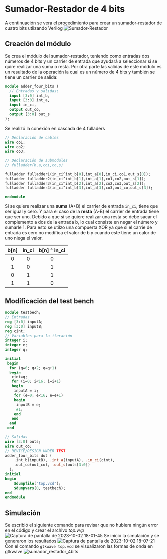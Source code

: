 # Sumador-Restador de 4 bits
A continuación se vera el procedimiento para crear un sumador-restador de cuatro bits utlizando Verilog
![Sumador-Restador](https://github.com/Daniel-Porras/Digital-1-2023-2/assets/73449036/a99eeb3c-f7d8-483d-bbb0-72c154af0948)
## Creación del módulo
Se crea el módulo del sumador-restador, teniendo como entradas dos números de 4 bits y un carrier de entrada que ayudará a seleccionar si se quire realizar una suma o resta. Por otra parte las salidas de este módulo es un resultado de la operación la cual es un número de 4 bits y también se tiene un carrier de salida:

```systemverilog
module adder_four_bits (
  // Entradas y salidas;
  input [3:0] int_b, 
  input [3:0] int_a,
  input in_ci,
  output out_co, 
  output [3:0] out_s
);
```
Se realizó la conexión en cascada de 4 fulladers

```systemverilog
// Declaración de cables
wire co1;
wire co2;
wire co3;

// Declaración de submodules
// fulladder(b,a,coi,co,s)

fulladder fulladder1(in_ci^int_b[0],int_a[0],in_ci,co1,out_s[0]);	
fulladder fulladder2(in_ci^int_b[1],int_a[1],co1,co2,out_s[1]);
fulladder fulladder3(in_ci^int_b[2],int_a[2],co2,co3,out_s[2]);
fulladder fulladder4(in_ci^int_b[3],int_a[3],co3,out_co,out_s[3]);

endmodule
```
Si se quiere realizar una **suma** (A+B) el carrier de entrada ```in_ci```, tiene que ser igual y cero. Y para el caso de la **resta** (A-B) el carrier de entrada tiene que ser uno.
Debido a que si se quiere realizar una resta se debe sacar el complemento a dos de la entrada b, lo cual consiste en negar el número y sumarle 1. Para esto se utilzo una compuerta XOR ya que si el carrie de entrada es cero no modifica el valor de b y cuando este tiene un calor de uno niega el valor.
<div align="center">

| b[n]     | in_ci    | b[n] ^ in_ci |
|:----------:|:----------:|:----------:|
|  0         | 0          |   0      |
|  1         | 0          |   1      |
|  0         | 1          |   1      |
|  1         | 1          |   0      |

</div>

## Modificación del test bench
```systemverilog
module testbech;
// Entradas 
reg [3:0] inputA;
reg [3:0] inputB;
reg cint;
// Variables para la iteración
integer i;
integer e;
integer q;

initial
 begin
  for (q=0; q<2; q=q+1)
  begin
   cint=q;
   for (i=0; i<16; i=i+1)
   begin
    inputA = i;
    for (e=0; e<16; e=e+1)
    begin
     inputB = e;
     #1;
    end
   end	
  end	
 end

// Salidas
wire [3:0] outs;
wire out_co;
// DEVICE/DESIGN UNDER TEST
adder_four_bits dut (
    .int_b(inputB), .int_a(inputA), .in_ci(cint),
    .out_co(out_co), .out_s(outs[3:0])
  );
initial
begin
    $dumpfile("top.vcd");
    $dumpvars(0, testbech);
end
endmodule
```
## Simulación
Se escribió el siguiente comando para revisar que no hubiera ningún error en el código y crear el archivo *top.vvp*
![Captura de pantalla de 2023-10-02 18-01-45](https://github.com/Daniel-Porras/Digital-1-2023-2/assets/73449036/38d4ce95-b83f-440b-9d0d-81d6b2eef6b2)
Se inició la simulación y se generaron los resultados
![Captura de pantalla de 2023-10-02 18-07-21](https://github.com/Daniel-Porras/Digital-1-2023-2/assets/73449036/cda7737b-5a4b-49e0-baea-d5a867eb8015)
Con el comando ```gtkwave top.vcd``` se visualizaron las formas de onda en gtkwave
![sumador_restador_4bits](https://github.com/Daniel-Porras/Digital-1-2023-2/assets/73449036/2af56c52-1564-494a-af5c-11335cf0134c)

